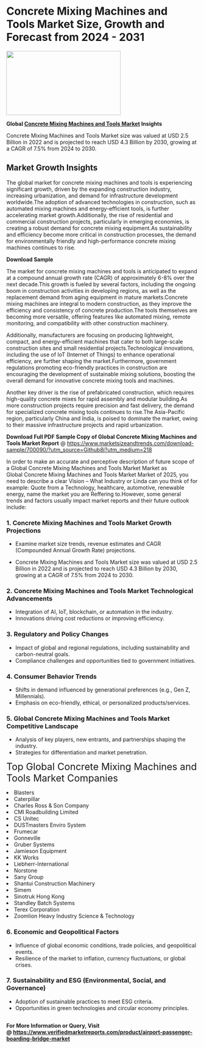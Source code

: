 <H1>Concrete Mixing Machines and Tools Market Size, Growth and Forecast from 2024 - 2031</H1><img class="aligncenter size-medium wp-image-584254" src="https://thirdeyenews.in/wp-content/uploads/2024/09/Global-Market-Research-300x168.jpeg" alt="" width="300" height="168" /><p><strong>Global&nbsp;<a href="https://www.marketsizeandtrends.com/download-sample/700090/?utm_source=Github8j?utm_medium=218">Concrete Mixing Machines and Tools Market</a> Insights</strong></p><p>Concrete Mixing Machines and Tools Market size was valued at USD 2.5 Billion in 2022 and is projected to reach USD 4.3 Billion by 2030, growing at a CAGR of 7.5% from 2024 to 2030.</p><p><h2>Market Growth Insights</h2> <p>The global market for concrete mixing machines and tools is experiencing significant growth, driven by the expanding construction industry, increasing urbanization, and demand for infrastructure development worldwide.The adoption of advanced technologies in construction, such as automated mixing machines and energy-efficient tools, is further accelerating market growth.Additionally, the rise of residential and commercial construction projects, particularly in emerging economies, is creating a robust demand for concrete mixing equipment.As sustainability and efficiency become more critical in construction processes, the demand for environmentally friendly and high-performance concrete mixing machines continues to rise.</p> <p><strong>Download Sample</strong></p> <p>The market for concrete mixing machines and tools is anticipated to expand at a compound annual growth rate (CAGR) of approximately 6-8% over the next decade.This growth is fueled by several factors, including the ongoing boom in construction activities in developing regions, as well as the replacement demand from aging equipment in mature markets.Concrete mixing machines are integral to modern construction, as they improve the efficiency and consistency of concrete production.The tools themselves are becoming more versatile, offering features like automated mixing, remote monitoring, and compatibility with other construction machinery.</p> <p>Additionally, manufacturers are focusing on producing lightweight, compact, and energy-efficient machines that cater to both large-scale construction sites and small residential projects.Technological innovations, including the use of IoT (Internet of Things) to enhance operational efficiency, are further shaping the market.Furthermore, government regulations promoting eco-friendly practices in construction are encouraging the development of sustainable mixing solutions, boosting the overall demand for innovative concrete mixing tools and machines.</p> <p>Another key driver is the rise of prefabricated construction, which requires high-quality concrete mixes for rapid assembly and modular building.As more construction projects require precision and fast delivery, the demand for specialized concrete mixing tools continues to rise.The Asia-Pacific region, particularly China and India, is poised to dominate the market, owing to their massive infrastructure projects and rapid urbanization.</p> <p><span class=""><strong>Download Full PDF Sample Copy of Global Concrete Mixing Machines and Tools Market Report</strong> @ <a href="https://www.marketsizeandtrends.com/download-sample/700090/?utm_source=Github8j?utm_medium=218" target="_blank">https://www.marketsizeandtrends.com/download-sample/700090/?utm_source=Github8j?utm_medium=218</a></span></p><p>In order to make an accurate and perceptive description of future scope of a Global&nbsp;Concrete Mixing Machines and Tools Market Market as Global&nbsp;Concrete Mixing Machines and Tools Market Market of 2025, you need to describe a clear Vision &ndash; What Industry or Linda can you think of for example: Quote from a Technology, healthcare, automotive, renewable energy, name the market you are Reffering to.However, some general trends and factors usually impact market reports and their future outlook include:</p><h3>1.&nbsp;<strong>Concrete Mixing Machines and Tools Market Growth Projections</strong></h3><ul><li>Examine market size trends, revenue estimates and CAGR (Compounded Annual Growth Rate) projections.</li><li><p>Concrete Mixing Machines and Tools Market size was valued at USD 2.5 Billion in 2022 and is projected to reach USD 4.3 Billion by 2030, growing at a CAGR of 7.5% from 2024 to 2030.</p></li></ul><h3>2.&nbsp;<strong>Concrete Mixing Machines and Tools Market Technological Advancements</strong></h3><ul><li>Integration of AI, IoT, blockchain, or automation in the industry.</li><li>Innovations driving cost reductions or improving efficiency.</li></ul><h3>3.&nbsp;<strong>Regulatory and Policy Changes</strong></h3><ul><li>Impact of global and regional regulations, including sustainability and carbon-neutral goals.</li><li>Compliance challenges and opportunities tied to government initiatives.</li></ul><h3>4.&nbsp;<strong>Consumer Behavior Trends</strong></h3><ul><li>Shifts in demand influenced by generational preferences (e.g., Gen Z, Millennials).</li><li>Emphasis on eco-friendly, ethical, or personalized products/services.</li></ul><h3>5.&nbsp;<strong>Global Concrete Mixing Machines and Tools Market Competitive Landscape</strong></h3><ul><li>Analysis of key players, new entrants, and partnerships shaping the industry.</li><li>Strategies for differentiation and market penetration.</li></ul><p data-pm-slice="1 1 []"><span style="color: inherit; font-family: inherit; font-size: 25px;">Top Global Concrete Mixing Machines and Tools Market Companies</span></p><div class="" data-test-id=""><p><li>Blasters</li><li> Caterpillar</li><li> Charles Ross & Son Company</li><li> CMI Roadbuilding Limited</li><li> CS Unitec</li><li> DUSTmasters Enviro System</li><li> Frumecar</li><li> Gonneville</li><li> Gruber Systems</li><li> Jamieson Equipment</li><li> KK Works</li><li> Liebherr-International</li><li> Norstone</li><li> Sany Group</li><li> Shantui Construction Machinery</li><li> Simem</li><li> Sinotruk Hong Kong</li><li> Standley Batch Systems</li><li> Terex Corporation</li><li> Zoomlion Heavy Industry Science & Technology</li></p></div><h3>6.&nbsp;<strong>Economic and Geopolitical Factors</strong></h3><ul><li>Influence of global economic conditions, trade policies, and geopolitical events.</li><li>Resilience of the market to inflation, currency fluctuations, or global crises.</li></ul><h3>7.&nbsp;<strong>Sustainability and ESG (Environmental, Social, and Governance)</strong></h3><ul><li>Adoption of sustainable practices to meet ESG criteria.</li><li>Opportunities in green technologies and circular economy principles.</li></ul><h2><strong style="font-size: 14px;">For More Information or Query, Visit @&nbsp;</strong><a style="background-color: #ffffff; font-size: 14px;" href="https://www.marketsizeandtrends.com/report/concrete-mixing-machines-and-tools-market/" target="_blank">https://www.verifiedmarketreports.com/product/airport-passenger-boarding-bridge-market</a></h2>